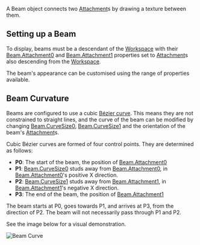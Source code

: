 A Beam object connects two [Attachment](https://developer.roblox.com/en-us/api-reference/class/Attachment)s by drawing a texture between them.

Setting up a Beam
-----------------

To display, beams must be a descendant of the [Workspace](https://developer.roblox.com/en-us/api-reference/class/Workspace) with their [Beam.Attachment0](https://developer.roblox.com/en-us/api-reference/property/Beam/Attachment0) and [Beam.Attachment1](https://developer.roblox.com/en-us/api-reference/property/Beam/Attachment1) properties set to [Attachment](https://developer.roblox.com/en-us/api-reference/class/Attachment)s also descending from the [Workspace](https://developer.roblox.com/en-us/api-reference/class/Workspace).

The beam's appearance can be customised using the range of properties available.

Beam Curvature
--------------

Beams are configured to use a cubic [Bézier curve](https://en.wikipedia.org/wiki/B%C3%A9zier_curve). This means they are not constrained to straight lines, and the curve of the beam can be modified by changing [Beam.CurveSize0](https://developer.roblox.com/en-us/api-reference/property/Beam/CurveSize0), [Beam.CurveSize1](https://developer.roblox.com/en-us/api-reference/property/Beam/CurveSize1) and the orientation of the beam's [Attachment](https://developer.roblox.com/en-us/api-reference/class/Attachment)s.

Cubic Bézier curves are formed of four control points. They are determined as follows:

*   **P0**: The start of the beam, the position of [Beam.Attachment0](https://developer.roblox.com/en-us/api-reference/property/Beam/Attachment0)
*   **P1**: [Beam.CurveSize0](https://developer.roblox.com/en-us/api-reference/property/Beam/CurveSize0) studs away from [Beam.Attachment0](https://developer.roblox.com/en-us/api-reference/property/Beam/Attachment0), in [Beam.Attachment0](https://developer.roblox.com/en-us/api-reference/property/Beam/Attachment0)'s positive X direction.
*   **P2**: [Beam.CurveSize1](https://developer.roblox.com/en-us/api-reference/property/Beam/CurveSize1) studs away from [Beam.Attachment1](https://developer.roblox.com/en-us/api-reference/property/Beam/Attachment1), in [Beam.Attachment1](https://developer.roblox.com/en-us/api-reference/property/Beam/Attachment1)'s negative X direction.
*   **P3**: The end of the beam, the position of [Beam.Attachment1](https://developer.roblox.com/en-us/api-reference/property/Beam/Attachment1)

The beam starts at P0, goes towards P1, and arrives at P3, from the direction of P2. The beam will not necessarily pass through P1 and P2.

See the image below for a visual demonstration.

![Beam Curve](https://developer.roblox.com/assets/blt160ad3fdeadd4ff2/BeamCurve1.png)